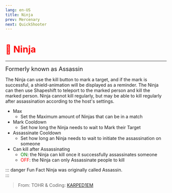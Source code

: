 ```yaml
---
lang: en-US
title: Ninja
prev: Mercenary
next: QuickShooter
---
```


# <font color="red">🥷 <b>Ninja</b></font> <Badge text="Killing" type="tip" vertical="middle"/>
---
<font size=4em>Formerly known as Assassin</font>

The Ninja can use the kill button to mark a target, and if the mark is successful, a shield-animation will be displayed as a reminder. The Ninja can then use Shapeshift to teleport to the marked person and kill the marked person. Ninja cannot kill regularly, but may be able to kill regularly after assassination according to the host's settings.
* Max
  * Set the Maximum amount of Ninjas that can be in a match
* Mark Cooldown
  * Set how long the Ninja needs to wait to Mark their Target
* Assassinate Cooldown
  * Set how long an Ninja needs to wait to initiate the assassination on someone
* Can kill after Assassinating
  * <font color=green>ON</font>: the Ninja can kill once it successfully assassinates someone
  * <font color=red>OFF</font>: the Ninja can only Assassinate people to kill

::: danger Fun Fact
Ninja was originally called Assassin.  
:::

> From: TOHR & Coding: [KARPED1EM](https://github.com/KARPED1EM)